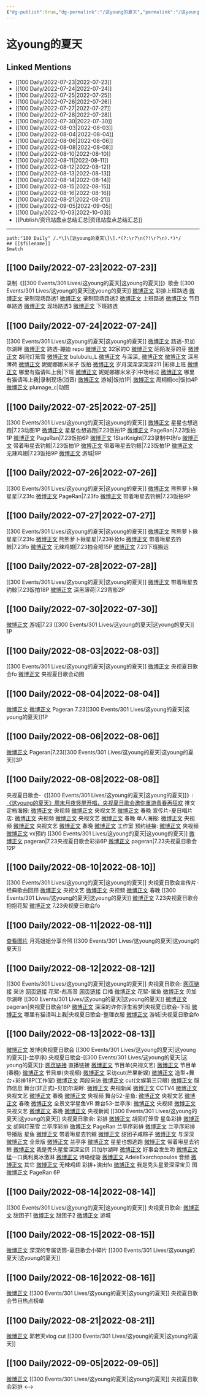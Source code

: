 ```yaml
---
{"dg-publish":true,"dg-permalink":"/这young的夏天","permalink":"/这young的夏天/"}
---
```


# 这young的夏天

## Linked Mentions
- [[100 Daily/2022-07-23\|2022-07-23]]
- [[100 Daily/2022-07-24\|2022-07-24]]
- [[100 Daily/2022-07-25\|2022-07-25]]
- [[100 Daily/2022-07-26\|2022-07-26]]
- [[100 Daily/2022-07-27\|2022-07-27]]
- [[100 Daily/2022-07-28\|2022-07-28]]
- [[100 Daily/2022-07-30\|2022-07-30]]
- [[100 Daily/2022-08-03\|2022-08-03]]
- [[100 Daily/2022-08-04\|2022-08-04]]
- [[100 Daily/2022-08-06\|2022-08-06]]
- [[100 Daily/2022-08-08\|2022-08-08]]
- [[100 Daily/2022-08-10\|2022-08-10]]
- [[100 Daily/2022-08-11\|2022-08-11]]
- [[100 Daily/2022-08-12\|2022-08-12]]
- [[100 Daily/2022-08-13\|2022-08-13]]
- [[100 Daily/2022-08-14\|2022-08-14]]
- [[100 Daily/2022-08-15\|2022-08-15]]
- [[100 Daily/2022-08-16\|2022-08-16]]
- [[100 Daily/2022-08-21\|2022-08-21]]
- [[100 Daily/2022-09-05\|2022-09-05]]
- [[100 Daily/2022-10-03\|2022-10-03]]
- [[Publish/资讯站盘点总结汇总\|资讯站盘点总结汇总]]


---

```expander
path:"100 Daily" /.*\[\[这young的夏天\]\].*(?:\r?\n(?!\r?\n).*)*/
## [[$filename]]
$match
```
## [[100 Daily/2022-07-23\|2022-07-23]]
录制《[[300 Events/301 Lives/这young的夏天\|这young的夏天]]》歌会
[[300 Events/301 Lives/这young的夏天\|这young的夏天]]
[微博正文](http://weibo.com/5927465467/LDEyr16LR) 彩排上班路透
[微博正文](http://weibo.com/5927465467/LDEIbk2W6) 录制现场路透1
[微博正文](http://weibo.com/5927465467/LDEUGmmV5) 录制现场路透2
[微博正文](http://weibo.com/5785578551/LDEE5s6U9) 上班路透
[微博正文](http://weibo.com/6838541957/LDESmqXNK) 节目单路透
[微博正文](http://weibo.com/2284245305/LDF9jhCsu) 现场路透3
[微博正文](https://m.weibo.cn/7330448895/4794541514692561) 下班路透

## [[100 Daily/2022-07-24\|2022-07-24]]
[[300 Events/301 Lives/这young的夏天\|这young的夏天]]
[微博正文](http://weibo.com/5927465467/LDFAEd54n) 路透-贝加尔湖畔
[微博正文](https://weibo.com/1901459883/LDN5vjNNt) 路透-蹦迪
repo
[微博正文](http://weibo.com/3223565345/LDFHLFSM4) 32家的O
[微博正文](http://weibo.com/2284245305/LDGBpuPax) 陌陌发芽的芽
[微博正文](http://weibo.com/5352964966/LDILPw4h1) 胡同灯笼雪
[微博正文](https://weibo.com/1658776077/LDGCpwTSO) bulubulu_L
[微博正文](http://weibo.com/7330448895/LDJJg7e3S) 与深深_
[微博正文](https://weibo.com/6433509682/LDKIWC022)
[微博正文](https://weibo.com/1055729542/LDGgGEzTP) 深黑薄荷
[微博正文](https://weibo.com/1848110183/LDMIltLy7) 妮妮娜娜米米子
饭拍
[微博正文](https://weibo.com/1600184310/LDMK7qgP9) 岁月深深深深深211 |彩排上班
[微博正文](http://weibo.com/5836918939/LDJmUbiBs) 哪里有猫请叫上我|下班
[微博正文](https://weibo.com/1848110183/LDFNM1nWB) 妮妮娜娜米米子|中场经过
[微博正文](https://weibo.com/5836918939/LDLU0skff) 哪里有猫请叫上我|录制现场(消音)
[微博正文](https://weibo.com/1801743981/LDGmEkm0S) 游城|饭拍1P|
[微博正文](http://weibo.com/1603683802/LDGgJBSVn) 周桐桐cc|饭拍4P
[微博正文](https://m.weibo.cn/5122158435/4794839067525140) plumage_c|动图

## [[100 Daily/2022-07-25\|2022-07-25]]
[[300 Events/301 Lives/这young的夏天\|这young的夏天]]
[微博正文](http://weibo.com/5219918112/LDOYP7Bzk) 星星也想逃跑|7.23动图1P
[微博正文](http://weibo.com/5219918112/LDTt4i8GL) 星星也想逃跑|7.23饭拍1P
[微博正文](http://weibo.com/7633014126/LDT9temVS) PageRan|7.23饭拍1P
[微博正文](https://weibo.com/7633014126/LDUJ6lnZs) PageRan|7.23饭拍6P
[微博正文](https://weibo.com/7509386022/LDQi70bQR) 1StarKnight|7.23录制中场fo
[微博正文](https://weibo.com/3246571812/LDTJ567oJ) 带着啾星去钓鲸|7.23饭拍1P
[微博正文](https://weibo.com/3246571812/LDV9rbtEN) 带着啾星去钓鲸|7.23饭拍1P
[微博正文](http://weibo.com/7495641082/LDU2uipRF) 无辣鸡翅|7.23饭拍9P
[微博正文](http://weibo.com/1801743981/LDVmSuOtc) 游城|9P

## [[100 Daily/2022-07-26\|2022-07-26]]
[[300 Events/301 Lives/这young的夏天\|这young的夏天]]
[微博正文](https://weibo.com/7424830108/LDUQWpjAb) 熊熊萝卜揪星星|7.23fo
[微博正文](https://m.weibo.cn/7633014126/4795412735069491) PageRan|7.23fo
[微博正文](https://m.weibo.cn/3246571812/4795491105375077) 带着啾星去钓鲸|7.23饭拍9P

## [[100 Daily/2022-07-27\|2022-07-27]]
[[300 Events/301 Lives/这young的夏天\|这young的夏天]]
[微博正文](https://m.weibo.cn/7424830108/4794565330471059) 熊熊萝卜揪星星|7.23fo
[微博正文](https://m.weibo.cn/7424830108/4794535156649463) 熊熊萝卜揪星星|7.23补妆fo
[微博正文](https://m.weibo.cn/3246571812/4795970296225364) 带着啾星去钓鲸|7.23fo
[微博正文](https://m.weibo.cn/7495641082/4795965737271510) 无辣鸡翅|7.23拍合照15P
[微博正文](https://m.weibo.cn/6343537114/4795957146813440) 7.23下班搬运

## [[100 Daily/2022-07-28\|2022-07-28]]
[[300 Events/301 Lives/这young的夏天\|这young的夏天]]
[微博正文](https://m.weibo.cn/3246571812/4796137464398891) 带着啾星去钓鲸|7.23饭拍18P
[微博正文](https://m.weibo.cn/1055729542/4794572749671121) 深黑薄荷|7.23背影2P
## [[100 Daily/2022-07-30\|2022-07-30]]
[微博正文](https://m.weibo.cn/1801743981/4796753788535639) 游城|7.23 [[300 Events/301 Lives/这young的夏天\|这young的夏天]] 1P
## [[100 Daily/2022-08-03\|2022-08-03]]
[[300 Events/301 Lives/这young的夏天\|这young的夏天]]
[微博正文](https://m.weibo.cn/2284245305/4798481019441960) 央视夏日歌会fo
[微博正文](https://m.weibo.cn/3246571812/4798468612948775) 央视夏日歌会动图

## [[100 Daily/2022-08-04\|2022-08-04]]
[微博正文](https://m.weibo.cn/7633014126/4798536036648287) [微博正文](https://m.weibo.cn/7633014126/4798682836240427) Pageran 7.23[[300 Events/301 Lives/这young的夏天\|这young的夏天]]1P
## [[100 Daily/2022-08-06\|2022-08-06]]
[微博正文](https://m.weibo.cn/7633014126/4799504060777235) Pageran|7.23[[300 Events/301 Lives/这young的夏天\|这young的夏天]]3P
## [[100 Daily/2022-08-08\|2022-08-08]]
央视夏日歌会-《[[300 Events/301 Lives/这young的夏天\|这young的夏天]]》:
[《这young的夏天》周末月夜竖屏开唱，央视夏日歌会邀你重游青春再狂欢](https://weibo.cn/sinaurl?u=https%3A%2F%2Fmp.weixin.qq.com%2Fs%2FNb4YUrHMCyDUMldCC9P9UQ) 推文
定档海报:
[微博正文](https://m.weibo.cn/7211561239/4800142726663205) 央视频
[微博正文](https://m.weibo.cn/2210168325/4800143860437899) 央视文艺
[微博正文](https://m.weibo.cn/3506728370/4800145407618130) 春晚
宣传片-夏日唱片店:
[微博正文](https://m.weibo.cn/7211561239/4800147915281721) 央视频
[微博正文](https://m.weibo.cn/2210168325/4800144966942903) 央视文艺
[微博正文](https://m.weibo.cn/3506728370/4800148700397678) 春晚
单人海报:
[微博正文](https://m.weibo.cn/7211561239/4800156804061629) 央视频
[微博正文](https://m.weibo.cn/2210168325/4800156693956042) 央视文艺
[微博正文](https://m.weibo.cn/3506728370/4800155864272686) 春晚
[微博正文](https://m.weibo.cn/7478855230/4800189644145386) 工作室
预约链接:
[微博正文](https://m.weibo.cn/7211561239/4800147915281721) 央视频
[微博正文](https://m.weibo.cn/2210168325/4800161735253362) vx预约
[[300 Events/301 Lives/这young的夏天\|这young的夏天]]
[微博正文](https://m.weibo.cn/7633014126/4800151916645587) pageran|7.23央视夏日歌会彩排6P
[微博正文](https://m.weibo.cn/7633014126/4800198674482026) pageran|7.23央视夏日歌会12P

## [[100 Daily/2022-08-10\|2022-08-10]]
[[300 Events/301 Lives/这young的夏天\|这young的夏天]] 央视夏日歌会宣传片-经典歌曲回顾
[微博正文](https://m.weibo.cn/2210168325/4800999762428171) 央视文艺
[微博正文](https://m.weibo.cn/7211561239/4800999754303898) 央视频
[微博正文](https://m.weibo.cn/3506728370/4800999757455573) 春晚
[[300 Events/301 Lives/这young的夏天\|这young的夏天]]
[微博正文](https://m.weibo.cn/5733299093/4800925389030430) 7.23央视夏日歌会抱抱花絮
[微博正文](https://m.weibo.cn/1848110183/4801011278944610) 7.23央视夏日歌会fo

## [[100 Daily/2022-08-11\|2022-08-11]]
[查看图片](https://wx3.sinaimg.cn/large/0088n2Pggy1h5399w7yt2j30u01hdwj4.jpg) 月亮姐姐分享合照 [[300 Events/301 Lives/这young的夏天\|这young的夏天]]
## [[100 Daily/2022-08-12\|2022-08-12]]
[[300 Events/301 Lives/这young的夏天\|这young的夏天]] 央视夏日歌会:
[网页链接](https://weibo.cn/sinaurl?u=https%3A%2F%2Fyspapp.cn%2FdRb) 采访
[网页链接](https://weibo.cn/sinaurl?u=https%3A%2F%2Fyspapp.cn%2FdR8) 花絮-彪高音
[网页链接](https://weibo.cn/sinaurl?u=https%3A%2F%2Fyspapp.cn%2FdEa) 口播
[微博正文](https://m.weibo.cn/7211561239/4801743994490260) 花絮-属鱼
[微博正文](https://m.weibo.cn/7211561239/4801739700832335) 贝加尔湖畔
[[300 Events/301 Lives/这young的夏天\|这young的夏天]]
[微博正文](https://m.weibo.cn/7633014126/4801646687947769) pageran|央视夏日歌会18P
[微博正文](https://m.weibo.cn/7457511439/4801568408602535) 深深的许你浮生若梦|央视夏日歌会-下班
[微博正文](https://m.weibo.cn/5836918939/4801609534806757) 哪里有猫请叫上我|央视夏日歌会-整理衣服
[微博正文](https://m.weibo.cn/1801743981/4801422727844914) 游城|央视夏日歌会fo

## [[100 Daily/2022-08-13\|2022-08-13]]
[微博正文](https://m.weibo.cn/1736988591/4802137886559668) 发博(央视夏日歌会 [[300 Events/301 Lives/这young的夏天\|这young的夏天]]-兰亭序)
央视夏日歌会-[[300 Events/301 Lives/这young的夏天\|这young的夏天]]:
[网页链接](https://weibo.cn/sinaurl?u=https%3A%2F%2Fm.yangshipin.cn%2Flive%3Fvid%3D2016438301%26pid%3D600127506) 直播链接
[微博正文](https://m.weibo.cn/2210168325/4801994566671092) 节目单(央视文艺)
[微博正文](https://m.weibo.cn/3506728370/4801995258466200) 节目单(春晚)
[微博正文](https://m.weibo.cn/7211561239/4801992537152486) 节目单(央视频)
[微博正文](https://m.weibo.cn/1591169702/4802104684710363) 采访cut(芒果新娱)
[微博正文](https://m.weibo.cn/7478855230/4802144115364957) 造型+舞台+彩排18P(工作室)
[微博正文](https://m.weibo.cn/1786590437/4802154030957953) 两段采访
[微博正文](https://m.weibo.cn/1371117067/4802141627879527) cut(文娱第三只眼)
[微博正文](https://m.weibo.cn/7710473200/4802174917546092) 服饰信息
舞台(非正式)-贝加尔湖畔:
[微博正文](https://m.weibo.cn/2656274875/4802058387198969) 央视新闻
[微博正文](https://m.weibo.cn/2039753857/4802077680997119) CCTV4
[微博正文](https://m.weibo.cn/2210168325/4802019975762201) 央视文艺
[微博正文](https://m.weibo.cn/3506728370/4802021376656074) 春晚
[微博正文](https://m.weibo.cn/7211561239/4802022173574878) 央视频
舞台52-星鱼:
[微博正文](https://m.weibo.cn/2210168325/4802145113872068) 央视文艺
[微博正文](https://m.weibo.cn/3506728370/4802145160009157) 春晚
[微博正文](https://m.weibo.cn/7738477510/4802113790020093) 全景文学星鱼VR
舞台53-兰亭序:
[微博正文](https://m.weibo.cn/7211561239/4802132249679118) 央视频
[微博正文](https://m.weibo.cn/2210168325/4802132756662238) 央视文艺
[微博正文](https://m.weibo.cn/3506728370/4802132648133684) 春晚
[微博正文](https://m.weibo.cn/2656274875/4802134073680189) 央视新闻
[[300 Events/301 Lives/这young的夏天\|这young的夏天]] 央视夏日歌会:
彩排
[微博正文](https://m.weibo.cn/5352964966/4802105002951412) 胡同灯笼雪 星鱼彩排
[微博正文](https://m.weibo.cn/5352964966/4802133511374693) 胡同灯笼雪 兰亭序彩排
[微博正文](https://m.weibo.cn/7633014126/4802134053230694) PageRan 兰亭序彩排
[微博正文](https://m.weibo.cn/7495641082/4802160258188574) 兰亭序彩排导播版
星鱼
[微博正文](https://m.weibo.cn/3246571812/4802108245411252) 带着啾星去钓鲸
[微博正文](https://m.weibo.cn/3751399435/4802133977734207) 甜团子咸粽子
[微博正文](https://m.weibo.cn/7330448895/4802135176253846) 与深深
[微博正文](https://m.weibo.cn/5100404292/4802122283225196) 全景版
[微博正文](https://m.weibo.cn/6433509682/4802136493792578)
兰亭序
[微博正文](https://m.weibo.cn/5219918112/4802132602265055) 星星也想逃跑
[微博正文](https://m.weibo.cn/3246571812/4802137006021125) 带着啾星去钓鲸
[微博正文](https://m.weibo.cn/6548966637/4802134199244358) 我是秃头星爱深深宝贝
贝加尔湖畔
[微博正文](https://m.weibo.cn/6147237910/4802052750577731) 好事会发生叻
[微博正文](https://m.weibo.cn/7048688944/4802049142955903) 猛一口奥利奥冰激淋
[微博正文](https://m.weibo.cn/1951016995/4802108446217844) 诗珞绽璇
[微博正文](https://m.weibo.cn/1633611677/4796565128223425) AdeleExarchopoulos 音频
[微博正文](https://m.weibo.cn/6433509682/4802087658985475)
其它
[微博正文](https://m.weibo.cn/7495641082/4802141015511848) 无辣鸡翅 彩排+演出fo
[微博正文](https://m.weibo.cn/6548966637/4802123151708401) 我是秃头星爱深深宝贝
图
[微博正文](https://m.weibo.cn/7633014126/4802104449041606) PageRan 6P
## [[100 Daily/2022-08-14\|2022-08-14]]
[[300 Events/301 Lives/这young的夏天\|这young的夏天]] 央视夏日歌会:
[微博正文](https://m.weibo.cn/3751399435/4802322850645204) 甜团子1
[微博正文](https://m.weibo.cn/3751399435/4802305260523106) 甜团子2
[微博正文](https://m.weibo.cn/1801743981/4802340446798426) 游城

## [[100 Daily/2022-08-15\|2022-08-15]]
[微博正文](https://m.weibo.cn/6312734567/4802624425296071) 深深的专属话筒-夏日歌会小碎片 [[300 Events/301 Lives/这young的夏天\|这young的夏天]]

## [[100 Daily/2022-08-16\|2022-08-16]]
[微博正文](https://m.weibo.cn/3960037780/4803073065354838) [[300 Events/301 Lives/这young的夏天\|这young的夏天]] 央视夏日歌会节目热点榜单
## [[100 Daily/2022-08-21\|2022-08-21]]
[微博正文](https://weibo.com/detail/4804917007224379) 郭若天vlog cut [[300 Events/301 Lives/这young的夏天\|这young的夏天]]
## [[100 Daily/2022-09-05\|2022-09-05]]
[微博正文](https://m.weibo.cn/5122158435/4810428196850929) [[300 Events/301 Lives/这young的夏天\|这young的夏天]] 央视夏日歌会彩排
<-->